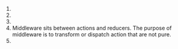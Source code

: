 1. 
2.
3.
4. Middleware sits between actions and reducers. The purpose of middleware is to transform or dispatch action that are not pure. 
5.
